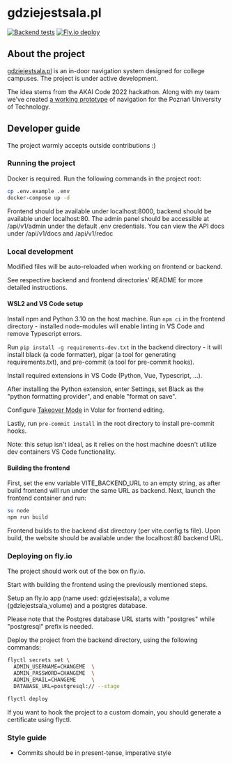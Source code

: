 # gdziejestsala.pl

[![Backend tests](https://github.com/USOS-WEB/backend/actions/workflows/test-backend.yml/badge.svg)](https://github.com/USOS-WEB/backend/actions/workflows/test-backend.yml)
[![Fly.io deploy](https://github.com/asdfMaciej/gdziejestsala.pl/actions/workflows/fly.yml/badge.svg)](https://github.com/asdfMaciej/gdziejestsala.pl/actions/workflows/fly.yml)

## About the project

[gdziejestsala.pl](https://gdziejestsala.pl) is an in-door navigation system designed for college campuses. The project is under active development.

The idea stems from the AKAI Code 2022 hackathon. Along with my team we've created [a working prototype](https://github.com/orgs/USOS-WEB/repositories) of navigation for the Poznań University of Technology.    

## Developer guide

The project warmly accepts outside contributions :)

### Running the project

Docker is required. Run the following commands in the project root:

```bash
cp .env.example .env
docker-compose up -d
```  

Frontend should be available under localhost:8000, backend should be available under localhost:80.
The admin panel should be accessible at /api/v1/admin under the default .env credentials.
You can view the API docs under /api/v1/docs and /api/v1/redoc

### Local development

Modified files will be auto-reloaded when working on frontend or backend.

See respective backend and frontend directories' README for more detailed instructions.

#### WSL2 and VS Code setup

Install npm and Python 3.10 on the host machine.
Run ```npm ci``` in the frontend directory - installed node-modules will enable linting in VS Code and remove Typescript errors.

Run ```pip install -g requirements-dev.txt``` in the backend directory - it will install black (a code formatter), pigar (a tool for generating requirements.txt), and pre-commit (a tool for pre-commit hooks). 

Install required extensions in VS Code (Python, Vue, Typescript, ...).

After installing the Python extension, enter Settings, set Black as the "python formatting provider", and enable "format on save".

Configure [Takeover Mode](https://vuejs.org/guide/typescript/overview.html#ide-support) in Volar for frontend editing.

Lastly, run ```pre-commit install``` in the root directory to install pre-commit hooks. 

Note: this setup isn't ideal, as it relies on the host machine doesn't utilize dev containers VS Code functionality. 

#### Building the frontend

First, set the env variable VITE_BACKEND_URL to an empty string, as after build frontend will run under the same URL as backend. 
Next, launch the frontend container and run:
```bash
su node
npm run build
```

Frontend builds to the backend dist directory (per vite.config.ts file).
Upon build, the website should be available under the localhost:80 backend URL.

### Deploying on fly.io

The project should work out of the box on fly.io. 

Start with building the frontend using the previously mentioned steps.

Setup an fly.io app (name used: gdziejestsala), a volume (gdziejestsala_volume) and a postgres database.

Please note that the Postgres database URL starts with "postgres" while "postgresql" prefix is needed. 

Deploy the project from the backend directory, using the following commands:

```bash
flyctl secrets set \
  ADMIN_USERNAME=CHANGEME  \
  ADMIN_PASSWORD=CHANGEME  \
  ADMIN_EMAIL=CHANGEME     \
  DATABASE_URL=postgresql:// --stage

flyctl deploy 
```

If you want to hook the project to a custom domain, you should generate a certificate using flyctl.

### Style guide 
- Commits should be in present-tense, imperative style

